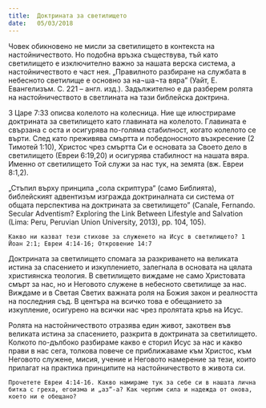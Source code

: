 ```yaml
---
title:  Доктрината за светилището
date:   05/03/2018
---
```


Човек обикновено не мисли за светилището в контекста на настойничеството. Но подобна връзка съществува, тъй като светилището е изключително важно за нашата верска система, а настойничеството е част нея. „Правилното разбиране на службата в небесното светилище е основно за на¬ша¬та вяра” (Уайт, Е. Евангелизъм. С. 221 – англ. изд.). Задължително е да разберем ролята на настойничеството в светлината на тази библейска доктрина.

3 Царе 7:33 описва колелото на колесница. Ние ще илюстрираме доктрината за светилището като главината на колелото. Главината е свързана с оста и осигурява по-голяма стабилност, когато колелото се върти. След като преживява смъртта и победоносното възкресение (2 Тимотей 1:10), Христос чрез смъртта Си е основата за Своето дело в светилището (Евреи 6:19,20) и осигурява стабилност на нашата вяра. Именно от светилището Той служи за нас тук, на земята (вж. Евреи 8:1,2).

„Стъпил върху принципа „сола скриптура“ (само Библията), библейският адвентизъм изгражда доктриналната си система от общата перспектива на доктрината за светилището” (Canale, Fernando. Secular Adventism? Exploring the Link Between Lifestyle and Salvation (Lima: Peru, Peruvian Union University, 2013), pp. 104, 105).

`Какво ни казват тези стихове за служенето на Исус в светилището? 1 Йоан 2:1; Евреи 4:14-16; Откровение 14:7`

Доктрината за светилището спомага за разкриването на великата истина за спасението и изкуплението, залегнала в основата на цялата християнска теология. В светилището виждаме не само Христовата смърт за нас, но и Неговото служене в небесното светилище за нас. Виждаме и в Светая Светих важната роля на Божия закон и реалността на последния съд. В центъра на всичко това е обещанието за изкупление, осигурено на всички нас чрез пролятата кръв на Исус.

Ролята на настойничеството отразява един живот, закотвен във великата истина за спасението, разкрита в доктрината за светилището. Колкото по-дълбоко разбираме какво е сторил Исус за нас и какво прави в нас сега, толкова повече се приближаваме към Христос, към Неговото служене, мисия, учение и Неговото намерение за тези, които прилагат на практика принципите на настойничеството в живота си.

`Прочетете Евреи 4:14-16. Какво намираме тук за себе си в нашата лична битка с греха, егоизма и „аз“-а? Как черпим сила и надежда от онова, което ни е обещано?`